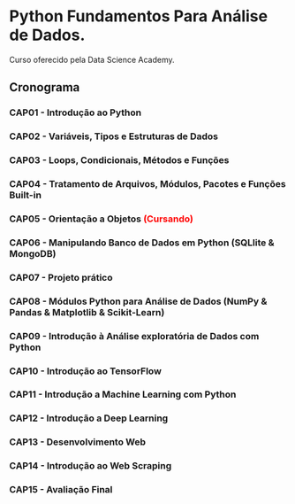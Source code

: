 # Python Fundamentos Para Análise de Dados.

 Curso oferecido pela Data Science Academy.
 
## Cronograma

### CAP01 - Introdução ao Python
### CAP02 - Variáveis, Tipos e Estruturas de Dados
### CAP03 - Loops, Condicionais, Métodos e Funções
### CAP04 - Tratamento de Arquivos, Módulos, Pacotes e Funções Built-in
### CAP05 - Orientação a Objetos <font color="red"> (Cursando) </font>
### CAP06 - Manipulando Banco de Dados em Python (SQLlite & MongoDB)
### CAP07 - Projeto prático
### CAP08 - Módulos Python para Análise de Dados (NumPy & Pandas & Matplotlib & Scikit-Learn)
### CAP09 - Introdução à Análise exploratória de Dados com Python
### CAP10 - Introdução ao TensorFlow
### CAP11 - Introdução a Machine Learning com Python
### CAP12 - Introdução a Deep Learning
### CAP13 - Desenvolvimento Web
### CAP14 - Introdução ao Web Scraping
### CAP15 - Avaliação Final




